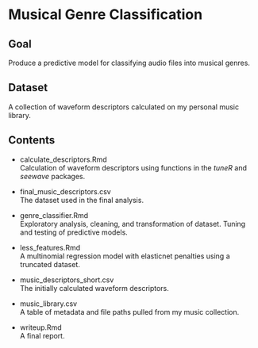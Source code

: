 # Musical Genre Classification

## Goal 
Produce a predictive model for classifying audio files into musical genres.

## Dataset
A collection of waveform descriptors calculated on my personal music library.

## Contents
* calculate_descriptors.Rmd  
Calculation of waveform descriptors using functions in the *tuneR* and *seewave* packages.

* final_music_descriptors.csv  
The dataset used in the final analysis.

* genre_classifier.Rmd  
Exploratory analysis, cleaning, and transformation of dataset. Tuning and testing of predictive models.

* less_features.Rmd  
A multinomial regression model with elasticnet penalties using a truncated dataset.

* music_descriptors_short.csv  
The initially calculated waveform descriptors.

* music_library.csv  
A table of metadata and file paths pulled from my music collection.

* writeup.Rmd  
A final report.
